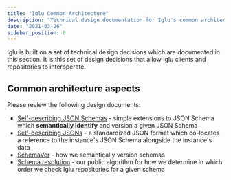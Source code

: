 ```yaml
---
title: "Iglu Common Architecture"
description: "Technical design documentation for Iglu's common architecture including self-describing JSON schemas, SchemaVer, and schema resolution algorithms."
date: "2021-03-26"
sidebar_position: 0
---
```


Iglu is built on a set of technical design decisions which are documented in this section. It is this set of design decisions that allow Iglu clients and repositories to interoperate.

## Common architecture aspects

Please review the following design documents:

- [Self-describing JSON Schemas](/docs/api-reference/iglu/common-architecture/self-describing-json-schemas/index.md) - simple extensions to JSON Schema which **semantically identify** and version a given JSON Schema
- [Self-describing JSONs](/docs/api-reference/iglu/common-architecture/self-describing-jsons/index.md) - a standardized JSON format which co-locates a reference to the instance's JSON Schema alongside the instance's data
- [SchemaVer](/docs/api-reference/iglu/common-architecture/schemaver/index.md) - how we semantically version schemas
- [Schema resolution](/docs/api-reference/iglu/common-architecture/schema-resolution/index.md) - our public algorithm for how we determine in which order we check Iglu repositories for a given schema
